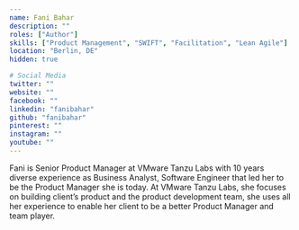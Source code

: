```yaml
---
name: Fani Bahar
description: ""
roles: ["Author"]
skills: ["Product Management", "SWIFT", "Facilitation", "Lean Agile"]
location: "Berlin, DE"
hidden: true

# Social Media 
twitter: ""
website: ""
facebook: ""
linkedin: "fanibahar"
github: "fanibahar"
pinterest: ""
instagram: ""
youtube: ""
---
```


Fani is Senior Product Manager at VMware Tanzu Labs with 10 years diverse experience as Business Analyst, Software Engineer that led her to be the Product Manager she is today. 
At VMware Tanzu Labs, she focuses on building client’s product and the product development team, she uses all her experience to enable her client to be a better Product Manager and team player.
